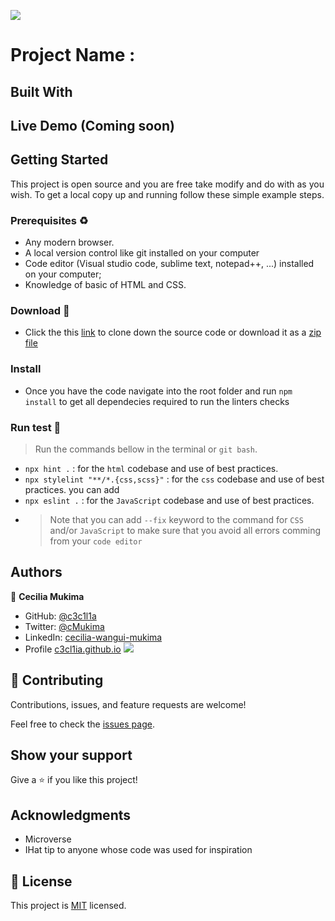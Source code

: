 ![](https://img.shields.io/badge/Microverse-blueviolet)

# Project Name : 

>  
>
>

## Built With

> 
> 

## Live Demo (Coming soon)

>

## Getting Started

This project is open source and you are free take modify and do with as you wish. To get a local copy up and running follow these simple example steps.

### Prerequisites ♻️
- Any modern browser.
- A local version control like git installed on your computer
- Code editor (Visual studio code, sublime text, notepad++, ...) installed on your computer;
- Knowledge of  basic of HTML and CSS.

### Download 🎰
-  Click the this [link]() to clone down the source code or download it as a [zip file]()


### Install 
- Once you have the code navigate into the root folder and run `npm install` to get all dependecies required to run the linters checks

### Run test 🧪
> Run the commands bellow in the terminal or `git bash`.
- `npx hint .` : for the `html` codebase and use of best practices.
- `npx stylelint "**/*.{css,scss}"` :  for the `css` codebase and use of best practices. you can add 
- `npx eslint .` :  for the `JavaScript` codebase and use of best practices.
-  > Note that you can add `--fix` keyword to the command for `CSS` and/or `JavaScript` to make sure that you avoid all errors comming from your `code editor`


## Authors

👤 **Cecilia Mukima**

- GitHub: [@c3c1l1a](https://github.com/c3c1l1a/)
- Twitter: [@cMukima](https://twitter.com/CMukima)
- LinkedIn: [cecilia-wangui-mukima](https://linkedin.com/in/linkedinhandle)
- Profile [c3cl1ia.github.io](https://c3c1l1a.github.io)
![](https://github-readme-stats.vercel.app/api?username=c3c1l1a&count_private=true&theme=dark&show_icons=true)



## 🤝 Contributing

Contributions, issues, and feature requests are welcome!

Feel free to check the [issues page](../../issues/).

## Show your support

Give a ⭐️ if you like this project!

## Acknowledgments
- Microverse
- IHat tip to anyone whose code was used for inspiration

## 📝 License

This project is [MIT](https://spdx.org/licenses/MIT.html) licensed.
